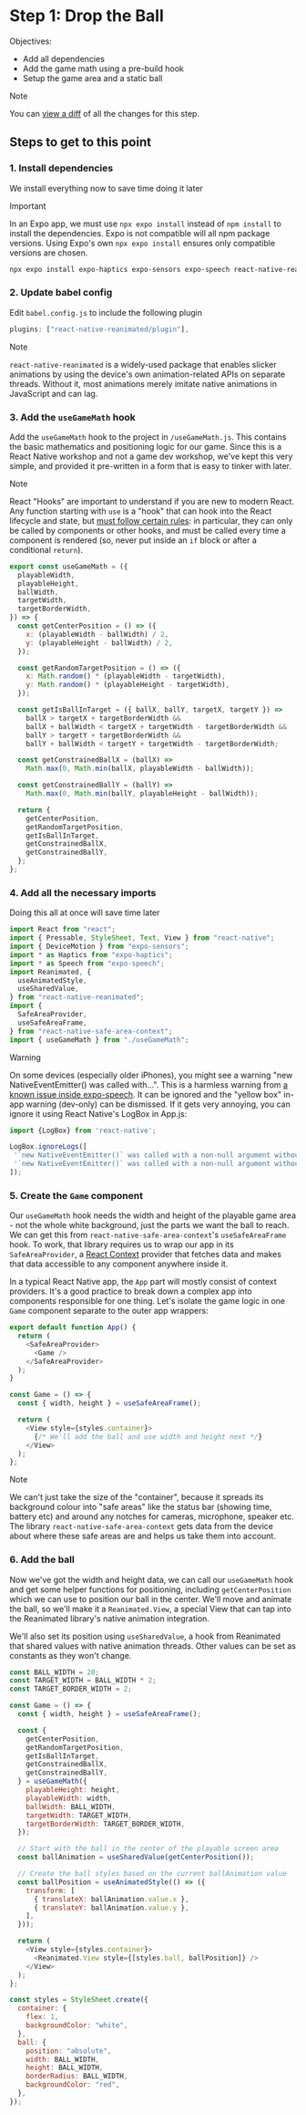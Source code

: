 # Step 1: Drop the Ball

Objectives:
 - Add all dependencies
 - Add the game math using a pre-build hook
 - Setup the game area and a static ball

> [!NOTE]
> You can [view a diff](https://github.com/nearform/react-native-workshop/pull/7/files) of all the changes for this step.

## Steps to get to this point

### 1. Install dependencies
We install everything now to save time doing it later

> [!IMPORTANT]
> In an Expo app, we must use `npx expo install` instead of `npm install` to install the dependencies. Expo is not compatible will all npm package versions. Using Expo's own `npx expo install` ensures only compatible versions are chosen.

```sh
npx expo install expo-haptics expo-sensors expo-speech react-native-reanimated react-native-safe-area-context`
```

### 2. Update babel config

Edit `babel.config.js` to include the following plugin

```js
plugins: ["react-native-reanimated/plugin"],
```

> [!NOTE]
> `react-native-reanimated` is a widely-used package that enables slicker animations by using the device's own animation-related APIs on separate threads. Without it, most animations merely imitate native animations in JavaScript and can lag.

### 3. Add the `useGameMath` hook

Add the `useGameMath` hook to the project in `/useGameMath.js`. This contains the basic mathematics and positioning logic for our game. Since this is a React Native workshop and not a game dev workshop, we've kept this very simple, and provided it pre-written in a form that is easy to tinker with later.

> [!NOTE]
> React "Hooks" are important to understand if you are new to modern React. Any function starting with `use` is a "hook" that can hook into the React lifecycle and state, but [must follow certain rules](https://react.dev/warnings/invalid-hook-call-warning): in particular, they can only be called by components or other hooks, and must be called every time a component is rendered (so, never put inside an `if` block or after a conditional `return`). 

```js
export const useGameMath = ({
  playableWidth,
  playableHeight,
  ballWidth,
  targetWidth,
  targetBorderWidth,
}) => {
  const getCenterPosition = () => ({
    x: (playableWidth - ballWidth) / 2,
    y: (playableHeight - ballWidth) / 2,
  });

  const getRandomTargetPosition = () => ({
    x: Math.random() * (playableWidth - targetWidth),
    y: Math.random() * (playableHeight - targetWidth),
  });

  const getIsBallInTarget = ({ ballX, ballY, targetX, targetY }) =>
    ballX > targetX + targetBorderWidth &&
    ballX + ballWidth < targetX + targetWidth - targetBorderWidth &&
    ballY > targetY + targetBorderWidth &&
    ballY + ballWidth < targetY + targetWidth - targetBorderWidth;

  const getConstrainedBallX = (ballX) =>
    Math.max(0, Math.min(ballX, playableWidth - ballWidth));

  const getConstrainedBallY = (ballY) =>
    Math.max(0, Math.min(ballY, playableHeight - ballWidth));

  return {
    getCenterPosition,
    getRandomTargetPosition,
    getIsBallInTarget,
    getConstrainedBallX,
    getConstrainedBallY,
  };
};
```

### 4. Add all the necessary imports

Doing this all at once will save time later

```js
import React from "react";
import { Pressable, StyleSheet, Text, View } from "react-native";
import { DeviceMotion } from "expo-sensors";
import * as Haptics from "expo-haptics";
import * as Speech from "expo-speech";
import Reanimated, {
  useAnimatedStyle,
  useSharedValue,
} from "react-native-reanimated";
import {
  SafeAreaProvider,
  useSafeAreaFrame,
} from "react-native-safe-area-context";
import { useGameMath } from "./useGameMath";
```

> [!WARNING]
> On some devices (especially older iPhones), you might see a warning "new NativeEventEmitter() was called with...". This is a harmless warning from [a known issue inside expo-speech](https://github.com/expo/expo/issues/18640). It can be ignored and the "yellow box" in-app warning (dev-only) can be dismissed. If it gets very annoying, you can ignore it using React Native's LogBox in App.js:
>
> ```js
> import {LogBox} from 'react-native';
>
> LogBox.ignoreLogs([
>  '`new NativeEventEmitter()` was called with a non-null argument without the required `addListener` method.',
>  '`new NativeEventEmitter()` was called with a non-null argument without the required `removeListeners` method.'
> ]);
> ```

### 5. Create the `Game` component

Our `useGameMath` hook needs the width and height of the playable game area - not the whole white background, just the parts we want the ball to reach. We can get this from `react-native-safe-area-context`'s `useSafeAreaFrame` hook. To work, that library requires us to wrap our app in its `SafeAreaProvider`, a [React Context](https://react.dev/learn/passing-data-deeply-with-context) provider that fetches data and makes that data accessible to any component anywhere inside it.

In a typical React Native app, the `App` part will mostly consist of context providers. It's a good practice to break down a complex app into components responsible for one thing. Let's isolate the game logic in one `Game` component separate to the outer app wrappers:

```js
export default function App() {
  return (
    <SafeAreaProvider>
      <Game />
    </SafeAreaProvider>
  );
}

const Game = () => {
  const { width, height } = useSafeAreaFrame();

  return (
    <View style={styles.container}>
      {/* We'll add the ball and use width and height next */}
    </View>
  );
};
```

> [!NOTE]
> We can't just take the size of the "container", because it spreads its background colour into "safe areas" like the status bar (showing time, battery etc) and around any notches for cameras, microphone, speaker etc. The library `react-native-safe-area-context` gets data from the device about where these safe areas are and helps us take them into account.

### 6. Add the ball

Now we've got the width and height data, we can call our `useGameMath` hook and get some helper functions for positioning, including `getCenterPosition` which we can use to position our ball in the center. We'll move and animate the ball, so we'll make it a `Reanimated.View`, a special View that can tap into the Reanimated library's native animation integration.

We'll also set its position using `useSharedValue`, a hook from Reanimated that shared values with native animation threads. Other values can be set as constants as they won't change.

```js
const BALL_WIDTH = 20;
const TARGET_WIDTH = BALL_WIDTH * 2;
const TARGET_BORDER_WIDTH = 2;

const Game = () => {
  const { width, height } = useSafeAreaFrame();

  const {
    getCenterPosition,
    getRandomTargetPosition,
    getIsBallInTarget,
    getConstrainedBallX,
    getConstrainedBallY,
  } = useGameMath({
    playableHeight: height,
    playableWidth: width,
    ballWidth: BALL_WIDTH,
    targetWidth: TARGET_WIDTH,
    targetBorderWidth: TARGET_BORDER_WIDTH,
  });

  // Start with the ball in the center of the playable screen area
  const ballAnimation = useSharedValue(getCenterPosition());

  // Create the ball styles based on the current ballAnimation value
  const ballPosition = useAnimatedStyle(() => ({
    transform: [
      { translateX: ballAnimation.value.x },
      { translateY: ballAnimation.value.y },
    ],
  }));

  return (
    <View style={styles.container}>
      <Reanimated.View style={[styles.ball, ballPosition]} />
    </View>
  );
};

const styles = StyleSheet.create({
  container: {
    flex: 1,
    backgroundColor: "white",
  },
  ball: {
    position: "absolute",
    width: BALL_WIDTH,
    height: BALL_WIDTH,
    borderRadius: BALL_WIDTH,
    backgroundColor: "red",
  },
});
```
